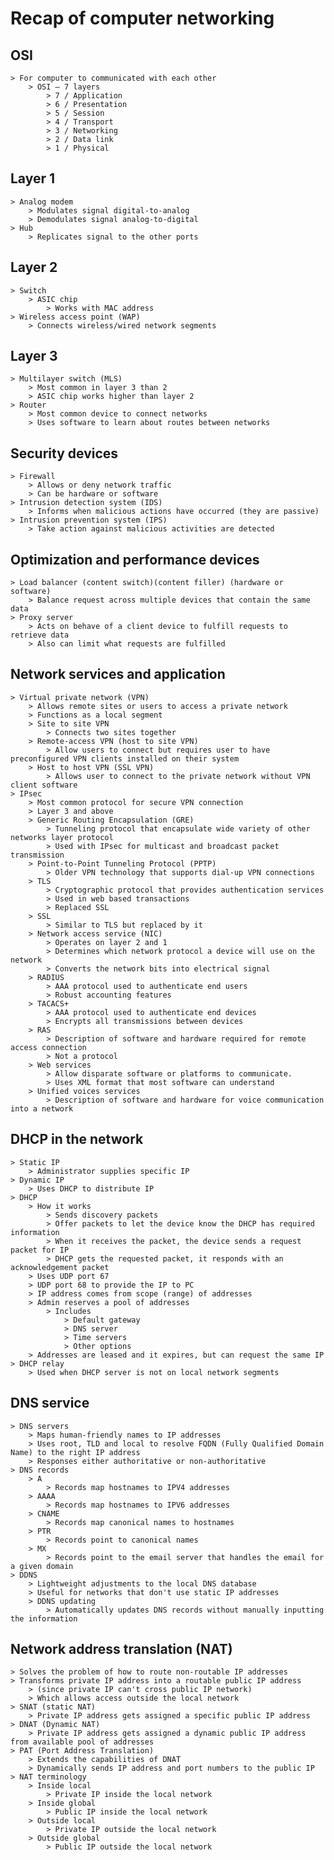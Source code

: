 # Recap of computer networking

## OSI 
	> For computer to communicated with each other 
		> OSI – 7 layers  
			> 7 / Application  
			> 6 / Presentation  
			> 5 / Session  
			> 4 / Transport  
			> 3 / Networking  
			> 2 / Data link  
			> 1 / Physical  

## Layer 1  
    > Analog modem  
        > Modulates signal digital-to-analog  
        > Demodulates signal analog-to-digital  
    > Hub  
        > Replicates signal to the other ports  

## Layer 2  
    > Switch  
        > ASIC chip  
            > Works with MAC address  
    > Wireless access point (WAP)  
        > Connects wireless/wired network segments  

## Layer 3  
    > Multilayer switch (MLS)  
        > Most common in layer 3 than 2  
        > ASIC chip works higher than layer 2  
    > Router  
        > Most common device to connect networks  
        > Uses software to learn about routes between networks  

## Security devices  
    > Firewall  
        > Allows or deny network traffic  
        > Can be hardware or software  
    > Intrusion detection system (IDS)  
        > Informs when malicious actions have occurred (they are passive)  
    > Intrusion prevention system (IPS)  
        > Take action against malicious activities are detected  

## Optimization and performance devices  
    > Load balancer (content switch)(content filler) (hardware or software)  
        > Balance request across multiple devices that contain the same data  
    > Proxy server  
        > Acts on behave of a client device to fulfill requests to retrieve data  
        > Also can limit what requests are fulfilled  

## Network services and application  
    > Virtual private network (VPN)  
        > Allows remote sites or users to access a private network  
        > Functions as a local segment  
        > Site to site VPN  
            > Connects two sites together  
        > Remote-access VPN (host to site VPN)  
            > Allow users to connect but requires user to have preconfigured VPN clients installed on their system  
        > Host to host VPN (SSL VPN)  
            > Allows user to connect to the private network without VPN client software  
    > IPsec  
        > Most common protocol for secure VPN connection  
        > Layer 3 and above  
        > Generic Routing Encapsulation (GRE)  
            > Tunneling protocol that encapsulate wide variety of other networks layer protocol  
            > Used with IPsec for multicast and broadcast packet transmission  
        > Point-to-Point Tunneling Protocol (PPTP)  
            > Older VPN technology that supports dial-up VPN connections  
        > TLS  
            > Cryptographic protocol that provides authentication services  
            > Used in web based transactions  
            > Replaced SSL  
        > SSL  
            > Similar to TLS but replaced by it  
        > Network access service (NIC)  
            > Operates on layer 2 and 1  
            > Determines which network protocol a device will use on the network  
            > Converts the network bits into electrical signal  
        > RADIUS  
            > AAA protocol used to authenticate end users  
            > Robust accounting features  
        > TACACS+  
            > AAA protocol used to authenticate end devices  
            > Encrypts all transmissions between devices  
        > RAS  
            > Description of software and hardware required for remote access connection  
            > Not a protocol  
        > Web services  
            > Allow disparate software or platforms to communicate.  
            > Uses XML format that most software can understand  
        > Unified voices services  
            > Description of software and hardware for voice communication into a network  

## DHCP in the network  
    > Static IP  
        > Administrator supplies specific IP  
    > Dynamic IP  
        > Uses DHCP to distribute IP  
    > DHCP  
        > How it works  
            > Sends discovery packets  
            > Offer packets to let the device know the DHCP has required information  
            > When it receives the packet, the device sends a request packet for IP  
            > DHCP gets the requested packet, it responds with an acknowledgement packet  
        > Uses UDP port 67  
        > UDP port 68 to provide the IP to PC  
        > IP address comes from scope (range) of addresses  
        > Admin reserves a pool of addresses  
            > Includes  
                > Default gateway  
                > DNS server  
                > Time servers  
                > Other options  
        > Addresses are leased and it expires, but can request the same IP  
    > DHCP relay  
        > Used when DHCP server is not on local network segments  

## DNS service  
    > DNS servers  
        > Maps human-friendly names to IP addresses  
        > Uses root, TLD and local to resolve FQDN (Fully Qualified Domain Name) to the right IP address  
        > Responses either authoritative or non-authoritative  
    > DNS records  
        > A  
            > Records map hostnames to IPV4 addresses  
        > AAAA  
            > Records map hostnames to IPV6 addresses  
        > CNAME  
            > Records map canonical names to hostnames  
        > PTR  
            > Records point to canonical names  
        > MX  
            > Records point to the email server that handles the email for a given domain  
    > DDNS  
        > Lightweight adjustments to the local DNS database  
        > Useful for networks that don't use static IP addresses  
        > DDNS updating  
            > Automatically updates DNS records without manually inputting the information  

## Network address translation (NAT)  
    > Solves the problem of how to route non-routable IP addresses  
    > Transforms private IP address into a routable public IP address  
        > (since private IP can't cross public IP network)  
        > Which allows access outside the local network  
    > SNAT (static NAT)  
        > Private IP address gets assigned a specific public IP address  
    > DNAT (Dynamic NAT)  
        > Private IP address gets assigned a dynamic public IP address from available pool of addresses  
    > PAT (Port Address Translation)  
        > Extends the capabilities of DNAT  
        > Dynamically sends IP address and port numbers to the public IP  
    > NAT terminology  
        > Inside local  
            > Private IP inside the local network  
        > Inside global  
            > Public IP inside the local network  
        > Outside local  
            > Private IP outside the local network  
        > Outside global  
            > Public IP outside the local network
